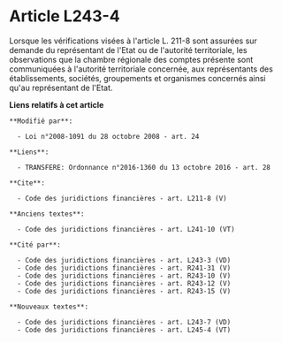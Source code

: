 # Article L243-4

Lorsque les vérifications visées à l'article L. 211-8 sont assurées sur demande du représentant de l'Etat ou de l'autorité
territoriale, les observations que la chambre régionale des comptes présente sont communiquées à l'autorité territoriale
concernée, aux représentants des établissements, sociétés, groupements et organismes concernés ainsi qu'au représentant de
l'Etat.

**Liens relatifs à cet article**

	**Modifié par**:

	  - Loi n°2008-1091 du 28 octobre 2008 - art. 24

	**Liens**:

	  - TRANSFERE: Ordonnance n°2016-1360 du 13 octobre 2016 - art. 28

	**Cite**:

	  - Code des juridictions financières - art. L211-8 (V)

	**Anciens textes**:

	  - Code des juridictions financières - art. L241-10 (VT)

	**Cité par**:

	  - Code des juridictions financières - art. L243-3 (VD)
	  - Code des juridictions financières - art. R241-31 (V)
	  - Code des juridictions financières - art. R243-10 (V)
	  - Code des juridictions financières - art. R243-12 (V)
	  - Code des juridictions financières - art. R243-15 (V)

	**Nouveaux textes**:

	  - Code des juridictions financières - art. L243-7 (VD)
	  - Code des juridictions financières - art. L245-4 (VT)
